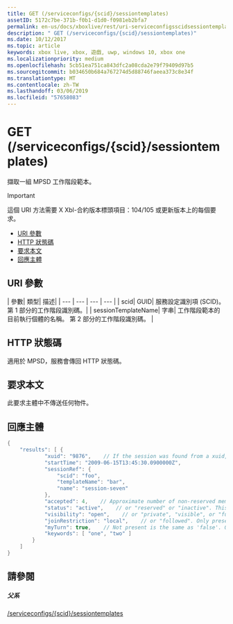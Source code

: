```yaml
---
title: GET (/serviceconfigs/{scid}/sessiontemplates)
assetID: 5172c7be-371b-f0b1-d1d0-f0981eb2bfa7
permalink: en-us/docs/xboxlive/rest/uri-serviceconfigsscidsessiontemplatesget.html
description: " GET (/serviceconfigs/{scid}/sessiontemplates)"
ms.date: 10/12/2017
ms.topic: article
keywords: xbox live, xbox, 遊戲, uwp, windows 10, xbox one
ms.localizationpriority: medium
ms.openlocfilehash: 5cb51ea751ca843dfc2a08cda2e79f79409d97b5
ms.sourcegitcommit: b034650b684a767274d5d88746faeea373c8e34f
ms.translationtype: MT
ms.contentlocale: zh-TW
ms.lasthandoff: 03/06/2019
ms.locfileid: "57658083"
---
```

# <a name="get-serviceconfigsscidsessiontemplates"></a>GET (/serviceconfigs/{scid}/sessiontemplates)
擷取一組 MPSD 工作階段範本。

> [!IMPORTANT]
> 這個 URI 方法需要 X Xbl-合約版本標頭項目：104/105 或更新版本上的每個要求。

  * [URI 參數](#ID4ET)
  * [HTTP 狀態碼](#ID4E5)
  * [要求本文](#ID4EFB)
  * [回應主體](#ID4EQB)

<a id="ID4ET"></a>


## <a name="uri-parameters"></a>URI 參數

| 參數| 類型| 描述|
| --- | --- | --- | --- |
| scid| GUID| 服務設定識別項 (SCID)。 第 1 部分的工作階段識別碼。|
| sessionTemplateName| 字串| 工作階段範本的目前執行個體的名稱。 第 2 部分的工作階段識別碼。 |

<a id="ID4E5"></a>


## <a name="http-status-codes"></a>HTTP 狀態碼
適用於 MPSD，服務會傳回 HTTP 狀態碼。  
<a id="ID4EFB"></a>


## <a name="request-body"></a>要求本文

此要求主體中不傳送任何物件。

<a id="ID4EQB"></a>


## <a name="response-body"></a>回應主體


```cpp
{
    "results": [ {
            "xuid": "9876",    // If the session was found from a xuid, that xuid.
            "startTime": "2009-06-15T13:45:30.0900000Z",
            "sessionRef": {
                "scid": "foo",
                "templateName": "bar",
                "name": "session-seven"
            },
            "accepted": 4,    // Approximate number of non-reserved members.
            "status": "active",    // or "reserved" or "inactive". This is the state of the user in the session, not the session itself. Only present if the session was found using a xuid.
            "visibility": "open",    // or "private", "visible", or "full"
            "joinRestriction": "local",    // or "followed". Only present if 'visibility' is "open" or "full" and the session has a join restriction.
            "myTurn": true,    // Not present is the same as 'false'. Only present if the session was found using a xuid.
            "keywords": [ "one", "two" ]
        }
    ]
}

```


<a id="ID4EZB"></a>


## <a name="see-also"></a>請參閱

<a id="ID4E2B"></a>


##### <a name="parent"></a>父系

[/serviceconfigs/{scid}/sessiontemplates](uri-serviceconfigsscidsessiontemplates.md)

